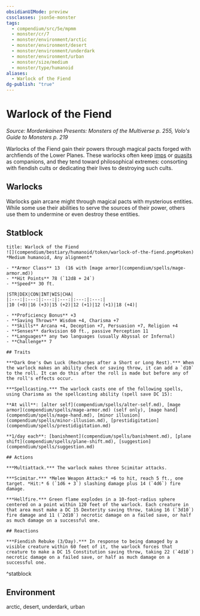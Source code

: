 ```yaml
---
obsidianUIMode: preview
cssclasses: json5e-monster
tags:
  - compendium/src/5e/mpmm
  - monster/cr/7
  - monster/environment/arctic
  - monster/environment/desert
  - monster/environment/underdark
  - monster/environment/urban
  - monster/size/medium
  - monster/type/humanoid
aliases:
  - Warlock of the Fiend
dg-publish: "true"
---
```

# Warlock of the Fiend
*Source: Mordenkainen Presents: Monsters of the Multiverse p. 255, Volo's Guide to Monsters p. 219*  

Warlocks of the Fiend gain their powers through magical pacts forged with archfiends of the Lower Planes. These warlocks often keep [imps](compendium/bestiary/fiend/imp.md) or [quasits](compendium/bestiary/fiend/quasit.md) as companions, and they tend toward philosophical extremes: consorting with fiendish cults or dedicating their lives to destroying such cults.

## Warlocks

Warlocks gain arcane might through magical pacts with mysterious entities. While some use their abilities to serve the sources of their power, others use them to undermine or even destroy these entities.

## Statblock

```ad-statblock
title: Warlock of the Fiend
![](compendium/bestiary/humanoid/token/warlock-of-the-fiend.png#token)
*Medium humanoid, Any alignment*

- **Armor Class** 13  (16 with [mage armor](compendium/spells/mage-armor.md))
- **Hit Points** 78 (`12d8 + 24`)
- **Speed** 30 ft.

|STR|DEX|CON|INT|WIS|CHA|
|:---:|:---:|:---:|:---:|:---:|:---:|
|10 (+0)|16 (+3)|15 (+2)|12 (+1)|12 (+1)|18 (+4)|

- **Proficiency Bonus** +3
- **Saving Throws** Wisdom +4, Charisma +7
- **Skills** Arcana +4, Deception +7, Persuasion +7, Religion +4
- **Senses** darkvision 60 ft., passive Perception 11
- **Languages** any two languages (usually Abyssal or Infernal)
- **Challenge** 7

## Traits

***Dark One's Own Luck (Recharges after a Short or Long Rest).*** When the warlock makes an ability check or saving throw, it can add a `d10` to the roll. It can do this after the roll is made but before any of the roll's effects occur.

***Spellcasting.*** The warlock casts one of the following spells, using Charisma as the spellcasting ability (spell save DC 15): 

**At will**: [alter self](compendium/spells/alter-self.md), [mage armor](compendium/spells/mage-armor.md) (self only), [mage hand](compendium/spells/mage-hand.md), [minor illusion](compendium/spells/minor-illusion.md), [prestidigitation](compendium/spells/prestidigitation.md)

**1/day each**: [banishment](compendium/spells/banishment.md), [plane shift](compendium/spells/plane-shift.md), [suggestion](compendium/spells/suggestion.md)

## Actions

***Multiattack.*** The warlock makes three Scimitar attacks.

***Scimitar.*** *Melee Weapon Attack:* +6 to hit, reach 5 ft., one target. *Hit:* 6 (`1d6 + 3`) slashing damage plus 14 (`4d6`) fire damage.

***Hellfire.*** Green flame explodes in a 10-foot-radius sphere centered on a point within 120 feet of the warlock. Each creature in that area must make a DC 15 Dexterity saving throw, taking 16 (`3d10`) fire damage and 11 (`2d10`) necrotic damage on a failed save, or half as much damage on a successful one.

## Reactions

***Fiendish Rebuke (3/Day).*** In response to being damaged by a visible creature within 60 feet of it, the warlock forces that creature to make a DC 15 Constitution saving throw, taking 22 (`4d10`) necrotic damage on a failed save, or half as much damage on a successful one.
```
^statblock

## Environment

arctic, desert, underdark, urban